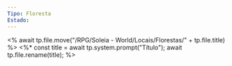```yaml
---
Tipo: Floresta
Estado:
---
```

<% await tp.file.move("/RPG/Soleia - World/Locais/Florestas/" + tp.file.title) %>
<%*
const title = await tp.system.prompt("Título");
await tp.file.rename(title);
%>
